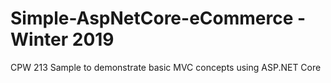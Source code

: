 # Simple-AspNetCore-eCommerce - Winter 2019
CPW 213 Sample to demonstrate basic MVC concepts using ASP.NET Core
